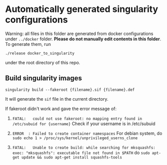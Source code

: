 # Automatically generated singularity configurations

Warning: all files in this folder are generated from docker configurations under `../docker` folder. **Please do not manually edit contents in this folder**. To generate them, run

```
./release docker_to_singularity
```

under the root directory of this repo.

## Build singularity images

```
singularity build --fakeroot {filename}.sif {filename}.def
```

It will generate the `sif` file in the current directory.

If fakeroot didn't work and gave the error message of:
1. `FATAL:   could not use fakeroot: no mapping entry found in /etc/subuid for {username}`
   Check if your username is in /etc/subuid

2. `ERROR  : Failed to create container namespaces`
   For debian system, do `sudo echo 1 > /proc/sys/kernel/unprivileged_userns_clone`
   
3. `FATAL:   Unable to create build: while searching for mksquashfs: exec: "mksquashfs": executable file not found in $PATH`
   do `sudo apt-get update && sudo apt-get install squashfs-tools`
